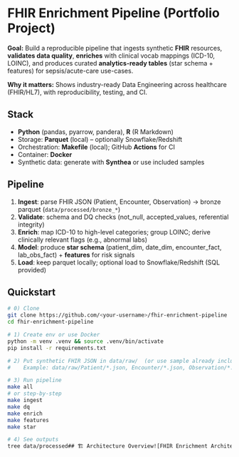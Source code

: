 # FHIR Enrichment Pipeline (Portfolio Project)

**Goal:** Build a reproducible pipeline that ingests synthetic **FHIR** resources, **validates data quality**, **enriches** with clinical vocab mappings (ICD-10, LOINC), and produces curated **analytics-ready tables** (star schema + features) for sepsis/acute-care use-cases.

**Why it matters:** Shows industry-ready Data Engineering across healthcare (FHIR/HL7), with reproducibility, testing, and CI.

## Stack

-   **Python** (pandas, pyarrow, pandera), **R** (R Markdown)
-   Storage: **Parquet** (local) – optionally Snowflake/Redshift
-   Orchestration: **Makefile** (local); GitHub **Actions** for CI
-   Container: **Docker**
-   Synthetic data: generate with **Synthea** or use included samples

## Pipeline

1.  **Ingest**: parse FHIR JSON (Patient, Encounter, Observation) → bronze parquet (`data/processed/bronze_*`)
2.  **Validate**: schema and DQ checks (not_null, accepted_values, referential integrity)
3.  **Enrich**: map ICD-10 to high-level categories; group LOINC; derive clinically relevant flags (e.g., abnormal labs)
4.  **Model**: produce **star schema** (patient_dim, date_dim, encounter_fact, lab_obs_fact) + **features** for risk signals
5.  **Load**: keep parquet locally; optional load to Snowflake/Redshift (SQL provided)

## Quickstart

```bash
# 0) Clone
git clone https://github.com/<your-username>/fhir-enrichment-pipeline
cd fhir-enrichment-pipeline

# 1) Create env or use Docker
python -m venv .venv && source .venv/bin/activate
pip install -r requirements.txt

# 2) Put synthetic FHIR JSON in data/raw/  (or use sample already included)
#    Example: data/raw/Patient/*.json, Encounter/*.json, Observation/*.json

# 3) Run pipeline
make all
# or step-by-step
make ingest
make dq
make enrich
make features
make star

# 4) See outputs
tree data/processed## 🏗️ Architecture Overview![FHIR Enrichment Architecture](assets/diagrams/fhir_enrichment_arch.png)**Flow Summary:**
```